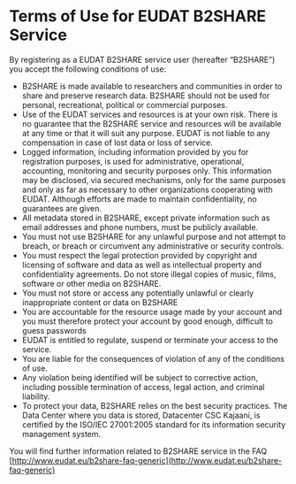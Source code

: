 # Terms of Use for EUDAT B2SHARE Service

By registering as a EUDAT B2SHARE service user (hereafter “B2SHARE”) you accept the following conditions of use: 

* B2SHARE is made available to researchers and communities in order to share and preserve research data. B2SHARE should not be used for personal, recreational, political or commercial purposes.
* Use of the EUDAT services and resources is at your own risk. There is no guarantee that the B2SHARE service and resources will be available at any time or that it will suit any purpose. EUDAT is not liable to any compensation in case of lost data or loss of service.
* Logged information, including information provided by you for registration purposes, is used for administrative, operational, accounting, monitoring and security purposes only. This information may be disclosed, via secured mechanisms, only for the same purposes and only as far as necessary to other organizations cooperating with EUDAT. Although efforts are made to maintain confidentiality, no guarantees are given.
* All metadata stored in B2SHARE, except private information such as email addresses and phone numbers, must be publicly available.
* You must not use B2SHARE for any unlawful purpose and not attempt to breach, or breach or circumvent any administrative or security controls. 
* You must respect the legal protection provided by copyright and licensing of software and data as well as intellectual property and confidentiality agreements.  Do not store illegal copies of music, films, software or other media on B2SHARE.
* You must not store or access any potentially unlawful or clearly inappropriate content or data on B2SHARE
* You are accountable for the resource usage made  by your  account and  you must therefore protect your account by good enough, difficult to guess passwords
* EUDAT is entitled to regulate, suspend or terminate your access to the service.
* You are liable for the consequences of violation of any of the conditions of use. 
* Any violation being identified will be subject to corrective action, including possible termination of access, legal action, and criminal liability.
* To protect your data, B2SHARE relies on the best security practices. The Data Center where you data is stored, Datacenter CSC Kajaani, is certified by the ISO/IEC 27001:2005 standard for its information security management system.

You will find further information related to B2SHARE service in the FAQ [http://www.eudat.eu/b2share-faq-generic](http://www.eudat.eu/b2share-faq-generic)
